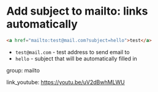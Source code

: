 # Add subject to mailto: links automatically

```html
<a href="mailto:test@mail.com?subject=hello">test</a>
```

- `test@mail.com` - test address to send email to
- `hello` - subject that will be automatically filled in

group: mailto


link_youtube: https://youtu.be/uV2dBwhMLWU

